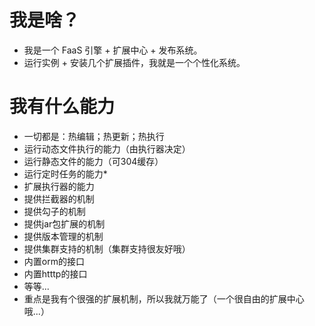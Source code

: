 # 我是啥？
* 我是一个 FaaS 引擎 + 扩展中心 + 发布系统。
* 运行实例 + 安装几个扩展插件，我就是一个个性化系统。

# 我有什么能力
* 一切都是：热编辑；热更新；热执行
* 运行动态文件执行的能力（由执行器决定）
* 运行静态文件的能力（可304缓存）
* 运行定时任务的能力*
* 扩展执行器的能力
* 提供拦截器的机制
* 提供勾子的机制
* 提供jar包扩展的机制
* 提供版本管理的机制
* 提供集群支持的机制（集群支持很友好哦）
* 内置orm的接口
* 内置htttp的接口
* 等等...
* 重点是我有个很强的扩展机制，所以我就万能了（一个很自由的扩展中心哦...）
